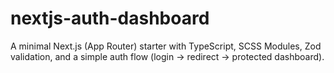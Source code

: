 # nextjs-auth-dashboard
A minimal Next.js (App Router) starter with TypeScript, SCSS Modules, Zod validation, and a simple auth flow (login → redirect → protected dashboard).
